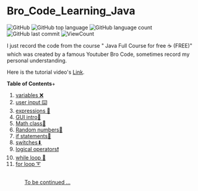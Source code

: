 # Bro_Code_Learning_Java


![GitHub](https://img.shields.io/github/license/fermat01/Bro_Code_Learning_Java?style=flat)
![GitHub top language](https://img.shields.io/github/languages/top/fermat01/Bro_Code_Learning_Java?style=flat)
![GitHub language count](https://img.shields.io/github/languages/count/fermat01/Bro_Code_Learning_Java?style=flat)
![GitHub last commit](https://img.shields.io/github/last-commit/fermat01/Bro_Code_Learning_Java?style=flat)
![ViewCount](https://views.whatilearened.today/views/github/fermat01/Bro_Code_Learning_Java.svg?cache=remove)




I just record the code from the course " Java Full Course for free ☕ (FREE)" which was created by a famous Youtuber Bro Code, sometimes record my personal understanding.

Here is the tutorial video's [Link](https://www.youtube.com/watch?v=xk4_1vDrzzo&ab_channel=BroCode).


**Table of Contents**+


<ol>

  <li><a href='https://github.com/fermat01/Bro_Code_Learning_Java/blob/master/programs/2_3_variables/Main.java'>variables ❌</li>


<li><a href='https://github.com/fermat01/Bro_Code_Learning_Java/blob/master/programs/4_user_input/Main.java'>user input ⌨️ </li>
<li><a href='https://github.com/fermat01/Bro_Code_Learning_Java/blob/master/programs/expressions/Main.java'> expressions 🧮</li>
<li><a href='https://github.com/fermat01/Bro_Code_Learning_Java/blob/master/programs/Gui_intro/Main.java'> GUI intro🚩 </li>
<li><a href='https://github.com/fermat01/Bro_Code_Learning_Java/blob/master/programs/Math_class/Main.java'> Math class📐</li>
<li><a href='https://github.com/fermat01/Bro_Code_Learning_Java/blob/master/programs/Random_numbers/Main.java'>Random numbers🎲</li>
<li><a href='https://github.com/fermat01/Bro_Code_Learning_Java/blob/master/programs/If_statements/Main.java'> if statements🚧</li>
<li><a href='https://github.com/fermat01/Bro_Code_Learning_Java/blob/master/programs/switch_statements/Main.java'>switches⬇</li>
<li><a href='https://github.com/fermat01/Bro_Code_Learning_Java/blob/master/programs/Logical_operators/Main.java'>logical operators❗</li>
<li><a href='https://github.com/fermat01/Bro_Code_Learning_Java/blob/master/programs/Logical_operators/Main.java'>while loop 🔄</li>
<li><a href='https://github.com/fermat01/Bro_Code_Learning_Java/blob/master/programs/Logical_operators/Main.java'>for loop ➰</li>
<ol>



 <br>
To be continued ...

<!--
1.  Java tutorial for beginners ☕
2.   variables ❌   
3.   swap two variables 💱
4.  user input ⌨️
5.   expressions 🧮
6.   GUI intro 🚩   
7.  Math class 📐   
8.  random numbers 🎲
9.  if statements 🚧
10.  switches ⬇
11.  logical operators ❗
12.  while loop 🔄
13.  for loop ➰
14.  nested loops ➿
15.   arrays 🚗
16. 2D arrays 🚚
17   String methods 💬
1.   wrapper classes 🎁
2.  ArrayList 🧾
3.   2D ArrayList 📜
4.  for-each loop 🔃
5.    methods 📞
6.    overloaded methods ☎️
7.    printf 🖨️
8.    final keyword ⛔
9.   objects (OOP) ☕
10.   constructors 👷
11. variable scope 🌍
12.   overloaded constructors 🍕
13.   toString method 🎉
14.   array of objects 🍱
15.   object passing 🏬
16.    static keyword ⚡
17.  inheritance 👪
18.   method overriding 🙅‍♂️
19.  super keyword 🦸‍♂️
20.  abstraction 👻
21.  access modifiers 🔒
22.   encapsulation 💊
23.   copy objects 🖨️
24.   interface 🦅
25. polymorphism 🏁
26.  dynamic polymorphism ✨
27.  exception handling ⚠️
28.  File class 📁
29.  FileWriter (write to a file) 📝
30.   FileReader (read a file) 📖
31.   audio 🔊
32.  GUI 🖼️
33.   labels 👨‍💻
34.   panels 🟥
35.  buttons 🛎️
36.   BorderLayout 🧭
37.   FlowLayout 🌊
38.   GridLayout 🔳
39. LayeredPane 📚
40.   open a new GUI window 🗔
41.   JOptionPane 🛑
42.  textfield 📛
43.  checkbox ✔️
44.   radio buttons 🔘
45.   combobox 📑
46.   slider 🌡️
47.   progress bar 📊
48.   menubar 🗄️
49.   select a file 🔎
50.   color chooser 🎨
51.   KeyListener 🚀
52.   MouseListener 🖱️
53.   drag and drop 👈
54.   key bindings ⌨️
55.   2D graphics 🖍️
56.   2D animation 👾
57.  generics ❓
58.   serialization 🥣
59.   TimerTask ⌚
60.  threads 🧵
61.   multithreading 🧶
62.   packages 📦
63.   compile/run command prompt 💽
64.  executable (.jar) ☕

-->
